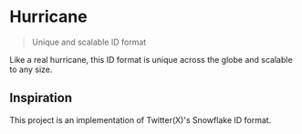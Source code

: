 # Hurricane

> Unique and scalable ID format

Like a real hurricane, this ID format is unique across the globe and scalable to any size.

## Inspiration

This project is an implementation of Twitter(X)'s Snowflake ID format.
